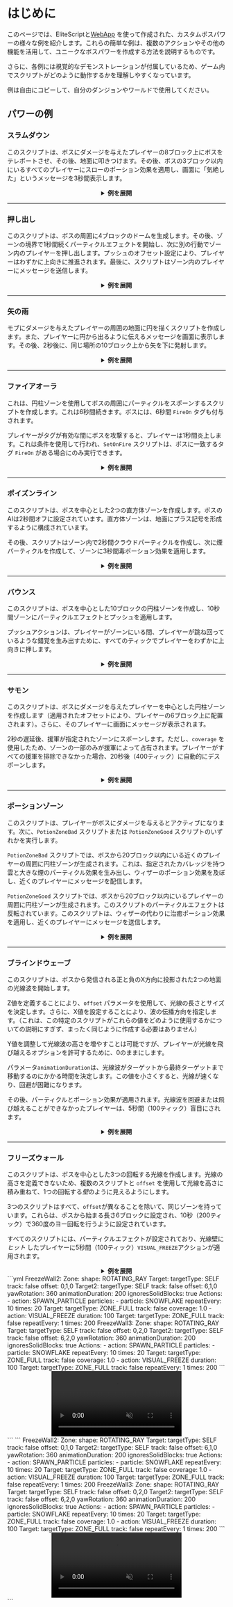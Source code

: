 # はじめに

このページでは、EliteScriptと[WebApp](https://magmaguy.com/webapp/webapp.html)
を使って作成された、カスタムボスパワーの様々な例を紹介します。これらの簡単な例は、複数のアクションやその他の機能を活用して、ユニークなボスパワーを作成する方法を説明するものです。

さらに、各例には視覚的なデモンストレーションが付属しているため、ゲーム内でスクリプトがどのように動作するかを理解しやすくなっています。

例は自由にコピーして、自分のダンジョンやワールドで使用してください。

## パワーの例

### スラムダウン

このスクリプトは、ボスにダメージを与えたプレイヤーの8ブロック上にボスをテレポートさせ、その後、地面に叩きつけます。その後、ボスの3ブロック以内にいるすべてのプレイヤーにスローのポーション効果を適用し、画面に「気絶した」というメッセージを3秒間表示します。

<div align="center">

<details>

<summary><b>例を展開</b></summary>

<div align="left">

```yml
eliteScript:
  SlamDown:
    Events:
    - EliteMobDamagedByPlayerEvent
    Actions:
    - action: TELEPORT
      FinalTarget:
        targetType: DIRECT_TARGET
        offset: 0,8,0
      Target:
        targetType: SELF
    - action: PUSH
      vValue: 0,-5,0
      Target:
        targetType: SELF
      wait: 15
    - action: POTION_EFFECT
      potionEffectType: SLOW
      amplifier: 3
      duration: 60
      Target:
        targetType: NEARBY_PLAYERS
        range: 3
      wait: 20
    - action: TITLE_MESSAGE
      subtitle: "気絶した!"
      duration: 40
      fadeIn: 10
      fadeOut: 10
      Target:
        targetType: NEARBY_PLAYERS
        range: 3
      wait: 20
    Cooldowns:
      local: 180
      global: 80
```

<div align="center">

<video autoplay loop muted>
  <source src="../../../img/wiki/power_example_slamdown.webm" type="video/webm">
  お使いのブラウザはビデオタグをサポートしていません。
</video>

</div>

</div>

</details>

</div>

***

### 押し出し

このスクリプトは、ボスの周囲に4ブロックのドームを生成します。その後、ゾーンの境界で1秒間続くパーティクルエフェクトを開始し、次に別の行動でゾーン内のプレイヤーを押し出します。プッシュのオフセット設定により、プレイヤーはわずかに上向きに推進されます。最後に、スクリプトはゾーン内のプレイヤーにメッセージを送信します。

<div align="center">

<details>

<summary><b>例を展開</b></summary>

<div align="left">

```yml
eliteScript:
  PushAway:
    Events:
    - EliteMobDamagedEvent
    Zone:
      shape: DOME
      radius: 4
      borderRadius: 3
      Target:
        targetType: SELF
        track: true
    Actions:
    - action: SPAWN_PARTICLE
      particles:
      - particle: CLOUD
      Target:
        targetType: ZONE_BORDER
        track: true
      repeatEvery: 5
      times: 4
    - action: PUSH
      Target:
        targetType: ZONE_FULL
        track: true
      RelativeVector:
        SourceTarget:
          targetType: SELF
        DestinationTarget:
          targetType: ACTION_TARGET
        normalize: true
        multiplier: 1.0
        offset: 0,0.2,0
      repeatEvery: 1
      times: 20
    - action: MESSAGE
      sValue: "&cすごいボス!: &f消えろ！"
      Target:
        targetType: ZONE_FULL
      repeatEvery: 10
      times: 2
    Cooldowns:
      local: 140
      global: 80
```

<div align="center">

<video autoplay loop muted>
  <source src="../../../img/wiki/power_example_pushaway.webm" type="video/webm">
  お使いのブラウザはビデオタグをサポートしていません。
</video>

</div>

</div>

</details>

</div>

***

### 矢の雨

モブにダメージを与えたプレイヤーの周囲の地面に円を描くスクリプトを作成します。また、プレイヤーに円から出るように伝えるメッセージを画面に表示します。その後、2秒後に、同じ場所の10ブロック上から矢を下に発射します。

<div align="center">

<details>

<summary><b>例を展開</b></summary>

<div align="left">

```yml
eliteScript:
  MakeCircle:
    Events:
    - EliteMobDamagedByPlayerEvent
    Zone:
      shape: CYLINDER
      radius: 5
      borderRadius: 4
      height: 1
      Target:
        targetType: DIRECT_TARGET
        track: false
    Actions:
    - action: SPAWN_PARTICLE
      Target:
        targetType: ZONE_BORDER
        track: false
        coverage: 1.0
      repeatEvery: 5
      times: 8
      particles:
      - particle: FLAME
    - action: TITLE_MESSAGE
      Target:
        targetType: DIRECT_TARGET
      fadeOut: 10
      duration: 20
      fadeIn: 10
      subtitle: ゾーンから出ろ！
    - action: RUN_SCRIPT
      scripts:
      - "ArrowRain"
    Cooldowns:
      local: 160
      global: 80
  ArrowRain:
    Zone:
      shape: CYLINDER
      radius: 5
      borderRadius: 4
      height: 1
      Target:
        targetType: DIRECT_TARGET
        track: false
        offset: 0,10,0
    Actions:
    - action: SUMMON_ENTITY
      wait: 40
      sValue: ARROW
      Target:
        targetType: ZONE_FULL
        track: false
      vValue: 0,-1,0
      repeatEvery: 10
      times: 4
```

<div align="center">

<video autoplay loop muted>
  <source src="../../../img/wiki/power_example_arrowrain.webm" type="video/webm">
  お使いのブラウザはビデオタグをサポートしていません。
</video>

</div>

</div>

</details>

</div>

***

### ファイアオーラ

これは、円柱ゾーンを使用してボスの周囲にパーティクルをスポーンするスクリプトを作成します。これは6秒間続きます。ボスには、6秒間 `FireOn`
タグも付与されます。

プレイヤーがタグが有効な間にボスを攻撃すると、プレイヤーは1秒間炎上します。これは条件を使用して行われ、`SetOnFire`
スクリプトは、ボスに一致するタグ `FireOn` がある場合にのみ実行できます。

<div align="center">

<details>

<summary><b>例を展開</b></summary>

<div align="left">

```yml
eliteScript:
  Visual:
    Events:
    - PlayerDamagedByEliteMobEvent
    Zone:
      shape: CYLINDER
      radius: 2
      height: 3
      Target:
        targetType: SELF
        track: true
    Actions:
    - action: SPAWN_PARTICLE
      particles:
      - particle: FLAME
      Target:
        targetType: ZONE_FULL
        track: true
        coverage: 1.0
      repeatEvery: 5
      times: 24
    - action: TAG
      tags:
      - "FireOn"
      duration: 120
      Target:
        targetType: SELF
    Cooldowns:
      local: 180
      global: 80
  SetOnFire:
    Events:
    - EliteMobDamagedByPlayerEvent
    Actions:
    - action: SET_ON_FIRE
      duration: 20
      Target:
        targetType: DIRECT_TARGET
      Conditions:
        Target:
          targetType: SELF
        conditionType: BLOCKING
        hasTags:
        - "FireOn"
```

<div align="center">

<video autoplay loop muted>
  <source src="../../../img/wiki/power_example_fireaura.webm" type="video/webm">
  お使いのブラウザはビデオタグをサポートしていません。
</video>

</div>

</div>

</details>

</div>

***

### ポイズンライン

このスクリプトは、ボスを中心とした2つの直方体ゾーンを作成します。ボスのAIは2秒間オフに設定されています。直方体ゾーンは、地面にプラス記号を形成するように構成されています。

その後、スクリプトはゾーン内で2秒間クラウドパーティクルを作成し、次に煙パーティクルを作成して、ゾーンに3秒間毒ポーション効果を適用します。

<div align="center">

<details>

<summary><b>例を展開</b></summary>

<div align="left">

```yml
eliteScript:
  PoisonLine1:
    Events:
    - EliteMobDamagedByPlayerEvent
    Zone:
      shape: CUBOID
      x: 20
      y: 1
      z: 2
      Target:
        targetType: SELF
        track: false
    Actions:
    - action: SET_MOB_AI
      bValue: false
      duration: 40
      Target:
        targetType: SELF
      scripts:
      - "PoisonLine2"
    - action: SPAWN_PARTICLE
      particles:
      - particle: CLOUD
      Target:
        targetType: ZONE_FULL
        coverage: 1
      repeatEvery: 5
      times: 8
    - action: SPAWN_PARTICLE
      particles:
      - particle: SMOKE_NORMAL
      Target:
        targetType: ZONE_FULL
        coverage: 1
      wait: 40
      repeatEvery: 5
      times: 12
    - action: POTION_EFFECT
      potionEffectType: POISON
      amplifier: 4
      duration: 50
      Target:
        targetType: ZONE_FULL
      wait: 40
      repeatEvery: 5
      times: 12
    Cooldowns:
      local: 200
      global: 80
  PoisonLine2:
    Zone:
      shape: CUBOID
      x: 2
      y: 1
      z: 20
      Target:
        targetType: SELF
        track: false
    Actions:
    - action: SPAWN_PARTICLE
      particles:
      - particle: CLOUD
      Target:
        targetType: ZONE_FULL
        coverage: 1
      repeatEvery: 5
      times: 8
    - action: SPAWN_PARTICLE
      particles:
      - particle: SMOKE_NORMAL
      Target:
        targetType: ZONE_FULL
        coverage: 1
      wait: 40
      repeatEvery: 5
      times: 12
    - action: POTION_EFFECT
      potionEffectType: POISON
      amplifier: 4
      duration: 50
      Target:
        targetType: ZONE_FULL
      wait: 40
      repeatEvery: 5
      times: 12
```

<div align="center">

<video autoplay loop muted>
  <source src="../../../img/wiki/power_example_poisonlines.webm" type="video/webm">
  お使いのブラウザはビデオタグをサポートしていません。
</video>

</div>

</div>

</details>

</div>

***

### バウンス

このスクリプトは、ボスを中心とした10ブロックの円柱ゾーンを作成し、10秒間ゾーンにパーティクルエフェクトとプッシュを適用します。

プッシュアクションは、プレイヤーがゾーンにいる間、プレイヤーが跳ね回っているような錯覚を生み出すために、すべてのティックでプレイヤーをわずかに上向きに押します。

<div align="center">

<details>

<summary><b>例を展開</b></summary>

<div align="left">

```yml
eliteScript:
  Bounce:
    Events:
    - EliteMobDamagedByPlayerEvent
    Zone:
      shape: CYLINDER
      radius: 10
      height: 2
      Target:
        targetType: SELF
        track: false
    Actions:
    - action: SPAWN_PARTICLE
      particles:
      - particle: EXPLOSION_NORMAL
      repeatEvery: 10
      times: 20
      Target:
        targetType: ZONE_FULL
        track: false
        coverage: 0.2
    - action: PUSH
      vValue: 0,0.4,0
      Target:
        targetType: ZONE_FULL
      repeatEvery: 1
      times: 200
    Cooldowns:
      local: 220
      global: 80
```

<div align="center">

<video autoplay loop muted>
  <source src="../../../img/wiki/power_example_bounce.webm" type="video/webm">
  お使いのブラウザはビデオタグをサポートしていません。
</video>

</div>

</div>

</details>

</div>

***

### サモン

このスクリプトは、ボスにダメージを与えたプレイヤーを中心とした円柱ゾーンを作成します（適用されたオフセットにより、プレイヤーの6ブロック上に配置されます）。さらに、そのプレイヤーに画面にメッセージが表示されます。

2秒の遅延後、援軍が指定されたゾーンにスポーンします。ただし、`coverage`
を使用したため、ゾーンの一部のみが援軍によって占有されます。プレイヤーがすべての援軍を排除できなかった場合、20秒後（400ティック）に自動的にデスポーンします。

<div align="center">

<details>

<summary><b>例を展開</b></summary>

<div align="left">

```yml
eliteScript:
  Summon:
    Events:
    - EliteMobDamagedByPlayerEvent
    Zone:
      shape: CYLINDER
      radius: 3
      height: 1
      Target:
        targetType: DIRECT_TARGET
        offset: 0,6,0
    Actions:
    - action: SUMMON_REINFORCEMENT
      sValue: "fc_boss.yml"
      duration: 400
      Target:
        targetType: ZONE_FULL
        coverage: 0.2
      wait: 40
    - action: TITLE_MESSAGE
      subtitle: "仲間！助けて!!!"
      duration: 30
      fadeIn: 10
      fadeOut: 10
      Target:
        targetType: DIRECT_TARGET
    Cooldowns:
      local: 333
      global: 80
```

<div align="center">

<video autoplay loop muted>
  <source src="../../../img/wiki/power_example_summon.webm" type="video/webm">
  お使いのブラウザはビデオタグをサポートしていません。
</video>

</div>

</div>

</details>

</div>

***

### ポーションゾーン

このスクリプトは、プレイヤーがボスにダメージを与えるとアクティブになります。次に、`PotionZoneBad`
スクリプトまたは `PotionZoneGood` スクリプトのいずれかを実行します。

`PotionZoneBad`
スクリプトでは、ボスから20ブロック以内にいる近くのプレイヤーの周囲に円柱ゾーンが生成されます。これは、指定されたカバレッジを持つ雲と大きな煙のパーティクル効果を生み出し、ウィザーのポーション効果を及ぼし、近くのプレイヤーにメッセージを配信します。

`PotionZoneGood`
スクリプトでは、ボスから20ブロック以内にいるプレイヤーの周囲に円柱ゾーンが生成されます。このスクリプトのパーティクルエフェクトは反転されています。このスクリプトは、ウィザーの代わりに治癒ポーション効果を適用し、近くのプレイヤーにメッセージを送信します。

<div align="center">

<details>

<summary><b>例を展開</b></summary>

<div align="left">

```yml
eliteScript:
  Trigger:
    Events:
    - EliteMobDamagedByPlayerEvent
    Actions:
    - action: RUN_SCRIPT
      scripts:
      - "PotionZoneBad"
      - "PotionZoneGood"
      onlyRunOneScript: true
    Cooldowns:
      local: 110
      global: 80
  PotionZoneBad:
    Zone:
      shape: CYLINDER
      height: 2
      radius: 5
      Target:
        targetType: NEARBY_PLAYERS
        range: 20
        track: false
    Actions:
    - action: SPAWN_PARTICLE
      particles:
      - particle: CLOUD
      Target:
        targetType: ZONE_FULL
        coverage: 0.3
        track: false
      repeatEvery: 10
      times: 4
    - action: SPAWN_PARTICLE
      particles:
      - particle: SMOKE_LARGE
      Target:
        targetType: ZONE_FULL
        coverage: 0.3
        track: false
      wait: 40
      repeatEvery: 10
      times: 6
    - action: POTION_EFFECT
      potionEffectType: WITHER
      amplifier: 3
      duration: 80
      Target:
        targetType: ZONE_FULL
        track: false
      wait: 40
      repeatEvery: 10
      times: 6
    - action: MESSAGE
      sValue: "&cすごいボス!: &f燃えろ！"
      Target:
        targetType: NEARBY_PLAYERS
        range: 20
  PotionZoneGood:
    Zone:
      shape: CYLINDER
      height: 2
      radius: 5
      Target:
        targetType: NEARBY_PLAYERS
        range: 20
        track: false
    Actions:
    - action: SPAWN_PARTICLE
      particles:
      - particle: SMOKE_LARGE
      Target:
        targetType: ZONE_FULL
        coverage: 0.3
        track: false
      repeatEvery: 10
      times: 4
    - action: SPAWN_PARTICLE
      particles:
      - particle: CLOUD
      Target:
        targetType: ZONE_FULL
        coverage: 0.3
        track: false
      wait: 40
      repeatEvery: 10
      times: 6
    - action: POTION_EFFECT
      potionEffectType: HEAL
      amplifier: 1
      duration: 80
      Target:
        targetType: ZONE_FULL
        track: false
      wait: 40
      repeatEvery: 10
      times: 6
    - action: MESSAGE
      sValue: "&cすごいボス!: &f感じて... 待って、これは違うやつだ。"
      Target:
        targetType: NEARBY_PLAYERS
        range: 20
```

<div align="center">

<video autoplay loop muted>
  <source src="../../../img/wiki/power_example_potionzones.webm" type="video/webm">
  お使いのブラウザはビデオタグをサポートしていません。
</video>

</div>

</div>

</details>

</div>

***

### ブラインドウェーブ

このスクリプトは、ボスから発信される正と負のX方向に投影された2つの地面の光線波を開始します。

Z値を定義することにより、`offset`
パラメータを使用して、光線の長さとサイズを決定します。さらに、X値を設定することにより、波の伝播方向を指定します。（これは、この特定のスクリプトがこれらの値をどのように使用するかについての説明にすぎず、まったく同じように作成する必要はありません）

Y値を調整して光線波の高さを増やすことは可能ですが、プレイヤーが光線を飛び越えるオプションを許可するために、0のままにします。

パラメータ`animationDuration`は、光線波がターゲットから最終ターゲットまで移動するのにかかる時間を決定します。この値を小さくすると、光線が速くなり、回避が困難になります。

その後、パーティクルとポーション効果が適用されます。光線波を回避または飛び越えることができなかったプレイヤーは、5秒間（100ティック）盲目にされます。

<div align="center">

<details>

<summary><b>例を展開</b></summary>

<div align="left">

```yml
eliteScript:
  Blind:
    Events:
    - EliteMobDamagedByPlayerEvent
    Zone:
      shape: TRANSLATING_RAY
      Target:
        targetType: SELF
        offset: 0,0,5
        track: false
      FinalTarget:
        targetType: SELF
        offset: 10,0,5
        track: false
      Target2:
        targetType: SELF
        offset: 0,0,-5
        track: false
      FinalTarget2:
        targetType: SELF
        offset: 10,0,-5
        track: false
      animationDuration: 100
      ignoresSolidBlocks: true
    Actions:
    - action: SPAWN_PARTICLE
      particles:
      - particle: SMOKE_NORMAL
      Target:
        targetType: ZONE_FULL
        track: false
        coverage: 1.0
      repeatEvery: 5
      times: 20
    - action: POTION_EFFECT
      potionEffectType: BLINDNESS
      amplifier: 5
      duration: 100
      Target:
        targetType: ZONE_FULL
        track: true
      repeatEvery: 1
      times: 100
      scripts: "Blind2"
    Cooldowns:
      local: 200
      global: 80
  Blind2:
    Events:
    - EliteMobDamagedByPlayerEvent
    Zone:
      shape: TRANSLATING_RAY
      Target:
        targetType: SELF
        offset: 0,0,5
        track: false
      FinalTarget:
        targetType: SELF
        offset: -10,0,5
        track: false
      Target2:
        targetType: SELF
        offset: 0,0,-5
        track: false
      FinalTarget2:
        targetType: SELF
        offset: -10,0,-5
        track: false
      animationDuration: 100
      ignoresSolidBlocks: true
    Actions:
    - action: SPAWN_PARTICLE
      particles:
      - particle: SMOKE_NORMAL
      Target:
        targetType: ZONE_FULL
        track: false
        coverage: 1.0
      repeatEvery: 5
      times: 20
    - action: POTION_EFFECT
      potionEffectType: BLINDNESS
      amplifier: 5
      duration: 100
      Target:
        targetType: ZONE_FULL
        track: true
      repeatEvery: 1
      times: 100
```

<div align="center">

<video autoplay loop muted>
  <source src="../../../img/wiki/power_example_blindwaves.webm" type="video/webm">
  お使いのブラウザはビデオタグをサポートしていません。
</video>

</div>

</div>

</details>

</div>

***

### フリーズウォール

このスクリプトは、ボスを中心とした3つの回転する光線を作成します。光線の高さを定義できないため、複数のスクリプトと `offset`
を使用して光線を高さに積み重ねて、1つの回転する*壁*のように見えるようにします。

3つのスクリプトはすべて、`offset`が異なることを除いて、同じゾーンを持っています。これらは、ボスから始まる長さ6ブロックに設定され、10秒（200ティック）で360度のヨー回転を行うように設定されています。

すべてのスクリプトには、パーティクルエフェクトが設定されており、光線壁に*ヒット*
したプレイヤーに5秒間（100ティック）`VISUAL_FREEZE`アクションが適用されます。

<div align="center">

<details>

<summary><b>例を展開</b></summary>

<div align="left">

```yml
eliteScript:
  Trigger:
    Events:
    - EliteMobDamagedByPlayerEvent
    Actions:
    - action: RUN_SCRIPT
      scripts:
      - "FreezeWall"
      - "FreezeWall2"
      - "FreezeWall3"
    Cooldowns:
      local: 300
      global: 80      
  FreezeWall:
    Zone:
      shape: ROTATING_RAY
      Target:
        targetType: SELF
        track: false
      Target2:
        targetType: SELF
        offset: 6,0,0
        track: false
      yawRotation: 360
      animationDuration: 200
      ignoresSolidBlocks: true
    Actions:
    - action: SPAWN_PARTICLE
      particles:
      - particle: SNOWFLAKE
      repeatEvery: 10
      times: 20
      Target:
        targetType: ZONE_FULL
        track: false
        coverage: 1.0
    - action: VISUAL_FREEZE
      duration: 100
      Target:
        targetType: ZONE_FULL
        track: false
      repeatEvery: 1
      times: 200
```

<div align="center">

<video autoplay loop muted>
  <source src="../../../img/wiki/power_example_freezewall.webm" type="video/webm">
  お使いのブラウザはビデオタグをサポートしていません。
</video>

</div>

</div>

</details>

</div>
```yml
  FreezeWall2:
    Zone:
      shape: ROTATING_RAY
      Target:
        targetType: SELF
        track: false
        offset: 0,1,0
      Target2:
        targetType: SELF
        track: false
        offset: 6,1,0
      yawRotation: 360
      animationDuration: 200
      ignoresSolidBlocks: true
    Actions:
    - action: SPAWN_PARTICLE
      particles:
      - particle: SNOWFLAKE
      repeatEvery: 10
      times: 20
      Target:
        targetType: ZONE_FULL
        track: false
        coverage: 1.0
    - action: VISUAL_FREEZE
      duration: 100
      Target:
        targetType: ZONE_FULL
        track: false
      repeatEvery: 1
      times: 200
  FreezeWall3:
    Zone:
      shape: ROTATING_RAY
      Target:
        targetType: SELF
        track: false
        offset: 0,2,0
      Target2:
        targetType: SELF
        track: false
        offset: 6,2,0
      yawRotation: 360
      animationDuration: 200
      ignoresSolidBlocks: true
    Actions:
    - action: SPAWN_PARTICLE
      particles:
      - particle: SNOWFLAKE
      repeatEvery: 10
      times: 20
      Target:
        targetType: ZONE_FULL
        track: false
        coverage: 1.0
    - action: VISUAL_FREEZE
      duration: 100
      Target:
        targetType: ZONE_FULL
        track: false
      repeatEvery: 1
      times: 200
```

<div align="center">

<video autoplay loop muted>
  <source src="../../../img/wiki/power_example_freezewall.webm" type="video/webm">
  お使いのブラウザはビデオタグをサポートしていません。
</video>

</div>

</div>

</details>

</div>
```
```
  FreezeWall2:
    Zone:
      shape: ROTATING_RAY
      Target:
        targetType: SELF
        track: false
        offset: 0,1,0
      Target2:
        targetType: SELF
        track: false
        offset: 6,1,0
      yawRotation: 360
      animationDuration: 200
      ignoresSolidBlocks: true
    Actions:
    - action: SPAWN_PARTICLE
      particles:
      - particle: SNOWFLAKE
      repeatEvery: 10
      times: 20
      Target:
        targetType: ZONE_FULL
        track: false
        coverage: 1.0
    - action: VISUAL_FREEZE
      duration: 100
      Target:
        targetType: ZONE_FULL
        track: false
      repeatEvery: 1
      times: 200
  FreezeWall3:
    Zone:
      shape: ROTATING_RAY
      Target:
        targetType: SELF
        track: false
        offset: 0,2,0
      Target2:
        targetType: SELF
        track: false
        offset: 6,2,0
      yawRotation: 360
      animationDuration: 200
      ignoresSolidBlocks: true
    Actions:
    - action: SPAWN_PARTICLE
      particles:
      - particle: SNOWFLAKE
      repeatEvery: 10
      times: 20
      Target:
        targetType: ZONE_FULL
        track: false
        coverage: 1.0
    - action: VISUAL_FREEZE
      duration: 100
      Target:
        targetType: ZONE_FULL
        track: false
      repeatEvery: 1
      times: 200
```

<div align="center">

<video autoplay loop muted>
  <source src="../../../img/wiki/power_example_freezewall.webm" type="video/webm">
  お使いのブラウザはビデオタグをサポートしていません。
</video>

</div>

</div>

</details>

</div>
```
